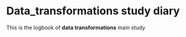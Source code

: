Data_transformations study diary
================================
This is the logbook of **data transformations** main study
